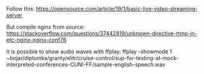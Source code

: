 Follow this:
https://opensource.com/article/19/1/basic-live-video-streaming-server

But compile nginx from source:
https://stackoverflow.com/questions/37442819/unknown-directive-rtmp-in-etc-nginx-nginx-conf76




It is possible to show audio waves with ffplay:
ffplay -showmode 1 ~bojar/diplomka/granty/elitr/cruise-control/sup-for-testing-at-mock-interpreted-conferences-CUNI-FF/sample-english-speech.wav
